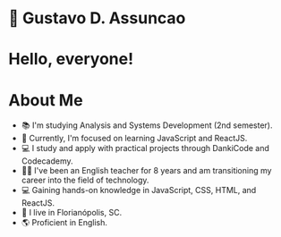 # 👋 Gustavo D. Assuncao

# Hello, everyone!

# About Me
- 📚 I'm studying Analysis and Systems Development (2nd semester).
- 🌱 Currently, I'm focused on learning JavaScript and ReactJS.
- 💻 I study and apply with practical projects through DankiCode and Codecademy.
- 👨‍🏫 I've been an English teacher for 8 years and am transitioning my career into the field of technology.
- 💻 Gaining hands-on knowledge in JavaScript, CSS, HTML, and ReactJS.
- 🏡 I live in Florianópolis, SC.
- 🌎 Proficient in English.

